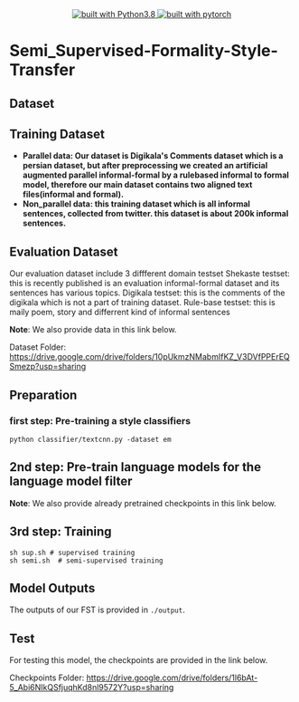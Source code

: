 
<div align="center">
<a href="https://www.Python.org/">
    <img src="https://img.shields.io/badge/built%20with-Python3.8-blue.svg" alt="built with Python3.8"/>
</a>
	<a href="https://www.Pytorch.org/">
    <img src="https://img.shields.io/badge/pytorch-FF6F00?style=for-the-badge&logo=tensorflow&logoColor=white" alt="built with pytorch"/>
  </a>
</div>


# Semi_Supervised-Formality-Style-Transfer


## Dataset
## Training Dataset
- **Parallel data: Our dataset is Digikala's Comments dataset which is a persian dataset, but after preprocessing we created an artificial augmented parallel informal-formal by a rulebased informal to formal model, therefore our main dataset contains two aligned text files(informal and formal).**
- **Non_parallel data: this training dataset which is all informal sentences, collected from twitter. this dataset is about 200k informal sentences.**

## Evaluation Dataset 
Our evaluation dataset include 3 diffferent domain testset
Shekaste testset: this is recently published is an evaluation informal-formal dataset and its sentences has various topics.
Digikala testset: this is the comments of the digikala which is not a part of training dataset.
Rule-base testset: this is maily poem, story and differrent kind of informal sentences

**Note**: We also provide data in this link below.

Dataset Folder: https://drive.google.com/drive/folders/10pUkmzNMabmIfKZ_V3DVfPPErEQSmezp?usp=sharing

## Preparation
### first step: Pre-training a style classifiers
```
python classifier/textcnn.py -dataset em
```
## 2nd step: Pre-train language models for the language model filter
**Note**: We also provide already pretrained checkpoints in this link below.

## 3rd step: Training
```
sh sup.sh # supervised training
sh semi.sh  # semi-supervised training
```
## Model Outputs
The outputs of our FST is provided in `./output`.

## Test
For testing this model, the checkpoints are provided in the link below.

Checkpoints Folder: https://drive.google.com/drive/folders/1l6bAt-5_Abi6NIkQSfjuqhKd8nl9572Y?usp=sharing
